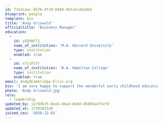 ```yaml
---
id: 7154caac-857b-4f19-8489-96fa5cd2edbd
blueprint: people
template: bio
title: 'Andy Griswold'
officialtitle: 'Business Manager'
education:
  -
    id: ySDUNfl1
    name_of_institution: 'M.A. Harvard University'
    type: institution
    enabled: true
  -
    id: xYlsPJ7r
    name_of_institution: 'B.A. Hamilton College'
    type: institution
    enabled: true
email: Andy@Cambridge-Ellis.org
bio: 'I am very happy to support the wonderful early childhood education program  at Cambridge-Ellis as the Business Manager. After a first career in the private sector, I entered the nonprofit world in 2002 as the Business Manager for St. Paul’s Parish, St. Paul’s Choir School, and the Harvard Catholic Center. I joined CES in 2018 and look forward to more years serving our children and families.  My wife and I are long time residents of Medford and we are connected to Cambridge through CES and also through our parish of St. Paul’s where we enjoy singing in the choir.'
photo: 'Andy Griswold.jpg'
role:
  - leadership
updated_by: 1179db75-8eeb-4bad-8e60-d5005aef7ef8
updated_at: 1739303139
joined_ces: '2018-12-03'
---
```

